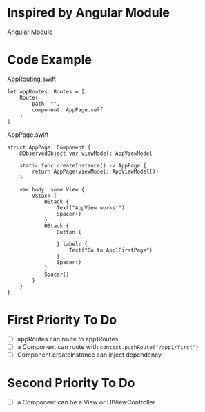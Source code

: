 # Inspired by Angular Module

[Angular Module](https://angular.io/guide/architecture-modules)

# Code Example

AppRouting.swift
```
let appRoutes: Routes = [
    Route(
        path: "",
        component: AppPage.self
    )
]
```

AppPage.swift
```
struct AppPage: Component {
    @ObservedObject var viewModel: AppViewModel
    
    static func createInstance() -> AppPage {
        return AppPage(viewModel: AppViewModel())
    }
    
    var body: some View {
        VStack {
            HStack {
                Text("AppView works!")
                Spacer()
            }
            HStack {
                Button {
                    
                } label: {
                    Text("Go to App1FirstPage")
                }
                Spacer()
            }
            Spacer()
        }
    }
}
```

# First Priority To Do

- [ ] appRoutes can route to app1Routes
- [ ] a Component can route with `context.pushRoute("/app1/first")`
- [ ] Component.createInstance can inject dependency.

# Second Priority To Do

- [ ] a Component can be a View or UIViewController
